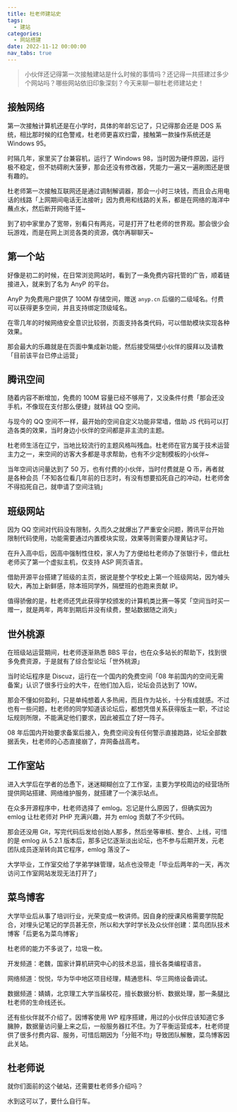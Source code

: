 ```yaml
---
title: 杜老师建站史
tags:
  - 建站
categories:
  - 网站搭建
date: 2022-11-12 00:00:00
nav_tabs: true
---
```


> 小伙伴还记得第一次接触建站是什么时候的事情吗？还记得一共搭建过多少个网站吗？哪些网站依旧印象深刻？今天来聊一聊杜老师建站史！

<!-- more -->

## 接触网络

第一次接触计算机还是在小学时，具体的年龄忘记了，只记得那会还是 DOS 系统，相比那时候的红色警戒，杜老师更喜欢扫雷，接触第一款操作系统还是 Windows 95。

时隔几年，家里买了台兼容机，运行了 Windows 98，当时因为硬件原因，运行极不稳定，但不妨碍刷大菠萝，那会还没有修改器，凭能力一遍又一遍刷图还是很有趣的。

杜老师第一次接触互联网还是通过调制解调器，那会一小时三块钱，而且会占用电话的线路「上网期间电话无法接听」因为费用和线路的关系，都是在网络的海洋中蘸点水，然后断开网络干搓~

到了初中家里办了宽带，别看只有两兆，可是打开了杜老师的世界观。那会很少会玩游戏，而是在网上浏览各类的资源，偶尔再聊聊天~

## 第一个站

好像是初二的时候，在日常浏览网站时，看到了一条免费内容托管的广告，顺着链接进入，就来到了名为 AnyP 的平台。

AnyP 为免费用户提供了 100M 存储空间，赠送 `anyp.cn` 后缀的二级域名。付费可以获得更多空间，并且支持绑定顶级域名。

在零几年的时候网络安全意识比较弱，页面支持各类代码，可以借助模块实现各种效果。

那会最大的乐趣就是在页面中集成新功能，然后接受隔壁小伙伴的膜拜以及请教「目前该平台已停止运营」

## 腾讯空间

随着内容不断增加，免费的 100M 容量已经不够用了，又没条件付费「那会还没手机，不像现在支付那么便捷」就转战 QQ 空间。

与现今的 QQ 空间不一样，最开始的空间自定义功能非常墙，借助 JS 代码可以打造各类的效果，当时身边小伙伴的空间都是非主流的主题。

杜老师生活在辽宁，当地比较流行的主题风格叫残血。杜老师在官方属于技术运营主力之一，来空间的访客大多都是寻求帮助，也有不少定制模板的小伙伴~

当年空间访问量达到了 50 万，也有付费的小伙伴，当时付费就是 Q 币，再者就是各种会员「不知各位看几年前的日志时，有没有想要掐死自己的冲动，杜老师舍不得掐死自己，就申请了空间注销」

## 班级网站

因为 QQ 空间对代码没有限制，久而久之就爆出了严重安全问题，腾讯平台开始限制代码使用，功能需要通过内置模块实现，效果等则需要办理黄钻才可。

在升入高中后，因高中强制性住校，家人为了方便给杜老师办了张银行卡，借此杜老师买了第一个虚拟主机，仅支持 ASP 网页语言。

借助开源平台搭建了班级的主页，据说是整个学校史上第一个班级网站，因为噱头较大，再加上新鲜感，除本班同学外，隔壁班的也跑来贡献 IP。

值得骄傲的是，杜老师还凭此获得学校颁发的计算机类比赛一等奖「空间当时买一赠一，就是两年，两年到期后并没有续费，整站数据随之消失」

## 世外桃源

在班级站运营期间，杜老师逐渐熟悉 BBS 平台，也在众多站长的帮助下，找到很多免费资源，于是就有了综合型论坛「世外桃源」

当时论坛程序是 Discuz，运行在一个国内的免费空间「08 年前国内的空间无需备案」认识了很多行业的大牛，在他们加入后，论坛会员达到了 10W。

那会不懂如何盈利，只是单纯想着人多热闹，而且作为站长，十分有成就感。不过也有一些问题，杜老师的同学知道该论坛后，都想凭借关系获得版主一职，不过论坛规则所限，不能满足他们要求，因此被孤立了好一阵子。

08 年后国内开始要求备案后接入，免费空间没有任何警示直接跑路，论坛全部数据丢失，杜老师的心态直接崩了，弃网备战高考。

## 工作室站

进入大学后在学者的怂恿下，迷迷糊糊创立了工作室，主要为学校周边的经营场所提供网站搭建、网络维护服务，就搭建了一个演示站点。

在众多开源程序中，杜老师选择了 emlog。忘记是什么原因了，但确实因为 emlog 让杜老师对 PHP 充满兴趣，并为 emlog 贡献了不少代码。

那会还没用 Git，写完代码后发给创始人那多，然后坐等审核、整合、上线，可惜的是 emlog 从 5.2.1 版本后，那多记忆逐渐淡出论坛，也不参与后期开发，元老团队成员逐渐转向其它程序，emlog 落没了~

大学毕业，工作室交给了学弟学妹管理，站点也没带走「毕业后两年的一天，再次访问工作室网站发现无法打开了」

## 菜鸟博客

大学毕业后从事了培训行业，光荣变成一枚讲师。因自身的授课风格需要学院配合，对埋头记笔记的学员甚无奈，所以和大学时学长及众伙伴创建：菜鸟团队技术博客「后更名为菜鸟博客」

杜老师的能力不多说了，垃圾一枚。

开发频道：老魏，国家计算机研究中心的技术总监，擅长各类编程语言。

网络频道：悦悦，华为华中地区项目经理，精通思科、华三网络设备调试。

数据频道：婧婧，北京理工大学当届校花，擅长数据分析、数据处理，那一条腿比杜老师的生命线还长。

还有些伙伴就不介绍了。因博客使用 WP 程序搭建，用过的小伙伴应该知道它多臃肿，数据量访问量上来之后，一般服务器扛不住。为了平衡运营成本，杜老师提供了很多付费内容、服务，可惜后期因为「分赃不均」导致团队解散，菜鸟博客因此关站。

## 杜老师说

就你们面前的这个破站，还需要杜老师多介绍吗？

水到这可以了，要什么自行车。